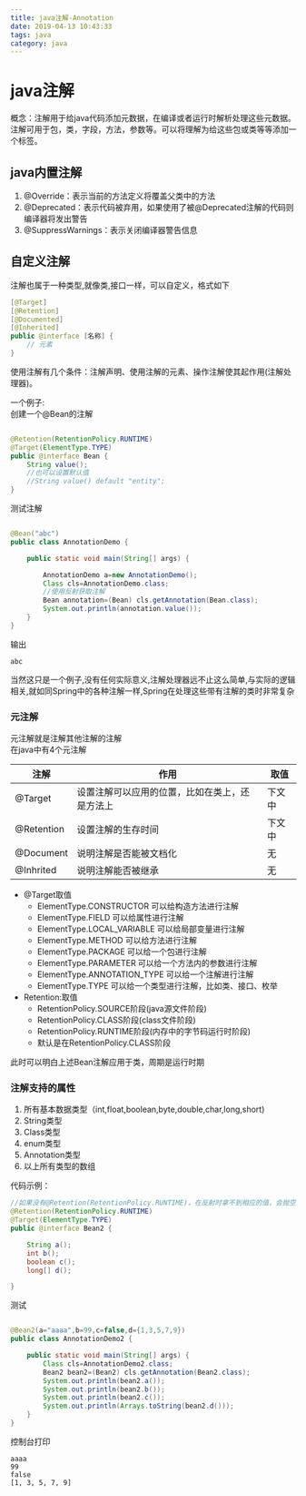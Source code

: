 ```yaml
---
title: java注解-Annotation
date: 2019-04-13 10:43:33
tags: java
category: java
---
```


# java注解

概念：注解用于给java代码添加元数据，在编译或者运行时解析处理这些元数据。注解可用于包，类，字段，方法，参数等。可以将理解为给这些包或类等等添加一个标签。

## java内置注解

1. @Override：表示当前的方法定义将覆盖父类中的方法
2. @Deprecated：表示代码被弃用，如果使用了被@Deprecated注解的代码则编译器将发出警告
3. @SuppressWarnings：表示关闭编译器警告信息


## 自定义注解
<!--more-->
注解也属于一种类型,就像类,接口一样，可以自定义，格式如下

~~~java
[@Target]
[@Retention]
[@Documented]
[@Inherited]
public @interface [名称] {
    // 元素
}
~~~

使用注解有几个条件：注解声明、使用注解的元素、操作注解使其起作用(注解处理器)。  

一个例子:   
创建一个@Bean的注解
~~~java

@Retention(RetentionPolicy.RUNTIME)
@Target(ElementType.TYPE)
public @interface Bean {
    String value();
    //也可以设置默认值
    //String value() default "entity";
}
~~~
测试注解
~~~java

@Bean("abc")
public class AnnotationDemo {

    public static void main(String[] args) {

        AnnotationDemo a=new AnnotationDemo();
        Class cls=AnnotationDemo.class;
        //使用反射获取注解
        Bean annotation=(Bean) cls.getAnnotation(Bean.class);
        System.out.println(annotation.value());
    }
}
~~~
输出
~~~
abc
~~~

当然这只是一个例子,没有任何实际意义,注解处理器远不止这么简单,与实际的逻辑相关,就如同Spring中的各种注解一样,Spring在处理这些带有注解的类时非常复杂   

### 元注解

元注解就是注解其他注解的注解   
在java中有4个元注解


| 注解       | 作用                                           | 取值   |
| ---------- | ---------------------------------------------- | ------ |
| @Target    | 设置注解可以应用的位置，比如在类上，还是方法上 | 下文中 |
| @Retention | 设置注解的生存时间                             | 下文中 |
| @Document  | 说明注解是否能被文档化                         | 无     |
| @Inhrited  | 说明注解能否被继承                             | 无     |


- @Target取值
  - ElementType.CONSTRUCTOR 可以给构造方法进行注解
  - ElementType.FIELD 可以给属性进行注解
  - ElementType.LOCAL_VARIABLE 可以给局部变量进行注解
  - ElementType.METHOD 可以给方法进行注解
  - ElementType.PACKAGE 可以给一个包进行注解
  - ElementType.PARAMETER 可以给一个方法内的参数进行注解
  - ElementType.ANNOTATION_TYPE 可以给一个注解进行注解
  - ElementType.TYPE 可以给一个类型进行注解，比如类、接口、枚举
- Retention:取值
  - RetentionPolicy.SOURCE阶段(java源文件阶段)
  - RetentionPolicy.CLASS阶段(class文件阶段)
  - RetentionPolicy.RUNTIME阶段(内存中的字节码运行时阶段)
  - 默认是在RetentionPolicy.CLASS阶段

此时可以明白上述Bean注解应用于类，周期是运行时期

### 注解支持的属性
1. 所有基本数据类型（int,float,boolean,byte,double,char,long,short) 
2. String类型 
3. Class类型 
4. enum类型 
5. Annotation类型 
6. 以上所有类型的数组

代码示例：
~~~java
//如果没有@Retention(RetentionPolicy.RUNTIME)，在反射时拿不到相应的值，会抛空指针异常，因为默认注解生存时间是class文件
@Retention(RetentionPolicy.RUNTIME)
@Target(ElementType.TYPE)
public @interface Bean2 {

    String a();
    int b();
    boolean c();
    long[] d();

}
~~~

测试
~~~java

@Bean2(a="aaaa",b=99,c=false,d={1,3,5,7,9})
public class AnnotationDemo2 {

    public static void main(String[] args) {
        Class cls=AnnotationDemo2.class;
        Bean2 bean2=(Bean2) cls.getAnnotation(Bean2.class);
        System.out.println(bean2.a());
        System.out.println(bean2.b());
        System.out.println(bean2.c());
        System.out.println(Arrays.toString(bean2.d()));
    }
}
~~~
控制台打印
~~~
aaaa
99
false
[1, 3, 5, 7, 9]
~~~

